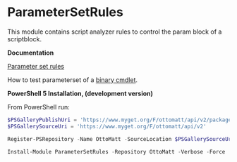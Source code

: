 # ParameterSetRules
This module contains script analyzer rules to control the param block of a scriptblock.

**Documentation**

[Parameter set rules](https://github.com/LaurentDardenne/PSScriptAnalyzerRules/tree/master/Modules/ParameterSetRules/RuleDocumentation)

How to test parameterset of a [binary cmdlet](https://github.com/LaurentDardenne/PSScriptAnalyzerRules/blob/master/Modules/ParameterSetRules/en-US/Example.md).


**PowerShell 5 Installation, (development version)**

From PowerShell run:
```Powershell
$PSGalleryPublishUri = 'https://www.myget.org/F/ottomatt/api/v2/package'
$PSGallerySourceUri = 'https://www.myget.org/F/ottomatt/api/v2'

Register-PSRepository -Name OttoMatt -SourceLocation $PSGallerySourceUri -PublishLocation $PSGalleryPublishUri #-InstallationPolicy Trusted

Install-Module ParameterSetRules -Repository OttoMatt -Verbose -Force
```

